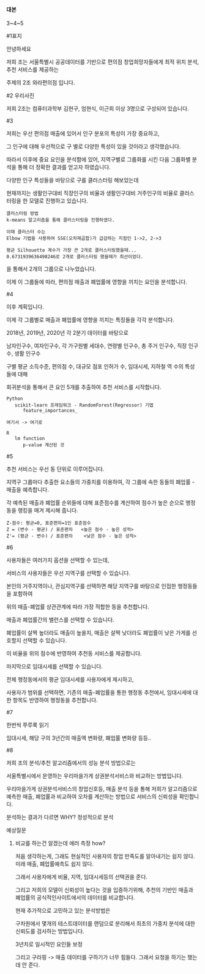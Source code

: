 #### 대본

3~4~5

#1표지

안녕하세요 

저희 조는 서울특별시 공공데이터를 기반으로 편의점 창업희망자들에게 최적 위치 분석, 추천 서비스를 제공하는

주제의 2조 와라편의점 입니다.



#2 우리사진

저희 2조는 컴퓨터과학부 김현구, 엄현식, 이근희 이상 3명으로 구성되어 있습니다.



#3

저희는 우선 편의점 매출에 있어서 인구 분포의 특성이 가장 중요하고, 

그 인구에 대해 우선적으로 구 별로 다양한 특성이 있을 것이라고 생각했습니다.

따라서 이후에 중요 요인을 분석함에 있어, 지역구별로 그룹화를 시킨 다음 그룹화별 분석을 통해 더 정확한 결과를 얻고자 하였습니다.



다양한 인구 특성들을 바탕으로 구를 클러스터링 해보았는데

현재까지는 생활인구대비 직장인구의 비율과 생활인구대비 거주인구의 비율로 클러스터링을 한 모델로 진행하고 있습니다.

````
클러스터링 방법
k-means 알고리즘을 통해 클러스터링을 진행하였다.

이때 클러스터 수는
Elbow 기법을 사용하여 SSE(오차제곱합)가 급감하는 지점인 1->2, 2->3

평균 Silhouette 계수가 가장 큰 2개로 클러스터링했을때...
0.6731939636498246로 2개로 클러스터링 했을때가 최선이었다.
````

을 통해서 2개의 그룹으로 나누었습니다.

이제 이 그룹들에 따라, 편의점 매출과 폐업률에 영향을 끼치는 요인을 분석합니다.



#4

이후 계획입니다.

이제 각 그룹별로 매출과 폐업률에 영향을 끼치는 특징들을 각각 분석합니다.

2018년, 2019년, 2020년 각 2분기 데이터를 바탕으로

남자인구수, 여자인구수, 각 가구원별 세대수, 연령별 인구수, 총 주거 인구수, 직장 인구수,  생활 인구수

구별 평균 소득수준, 편의점 수, 대규모 점포 인허가 수, 임대시세, 지하철 역 수의 특성들에 대해

회귀분석을 통해서 큰 요인 5개를 추출하여 추천 서비스를 시작합니다.

````
Python
   scikit-learn 프레임워크 - RandomForest(Regressor) 기법
      feature_importances_

여기서 -> 여기로 

R
   lm function
      p-value 계산된 것
````



#5

추천 서비스는 우선 동 단위로 이루어집니다.

지역구 그룹마다 추출한 요소들의 가중치를 이용하여, 각 그룹에 속한 동들의 폐업률 - 매출을 예측합니다.

각 예측된 매출과 폐업률 순위들에 대해 표준점수를 계산하여 점수가 높은 순으로 행정동을 랭킹을 매겨 제시해 줍니다.

````
Z-점수: 평균=0, 표준편차=1인 표준점수
Z = (변수 - 평균) / 표준편차   <높은 점수 - 높은 성적>
Z'= (평균 - 변수) / 표준편차    <낮은 점수 - 높은 성적>
````



#6

사용자들은 여러가지 옵션을 선택할 수 있는데,

서비스의 사용자들은 우선 지역구를 선택할 수 있습니다. 

본인의 거주지역이나, 관심지역구를 선택하면 해당 지역구를 바탕으로 인접한 행정동들을 포함하여

위의 매출-폐업률 상관관계에 따라 가장 적합한 동을 추천합니다.



매출과 폐업률간의 밸런스를 선택할 수 있습니다.

폐업률이 살짝 높더라도 매출이 높을지, 매출은 살짝 낮더라도 폐업률이 낮은 가게를 선호할지 선택할 수 있습니다. 

이 비율을 위의 점수에 반영하여 추천동 서비스를 제공합니다.



마지막으로 임대시세를 선택할 수 있습니다.

전체 행정동에서의 평균 임대시세를 사용자에게 제시하고,

사용자가 범위를 선택하면, 기존의 매출-폐업률을 통한 행정동 추천에서, 임대시세에 대한 항목도 반영하여 행정동을 추천합니다.



#7

한번씩 쭈루룩 읽기

임대시세, 해당 구의 3년간의 매출액 변화량, 폐업률 변화량 등등..



#8 

저희 조의 분석/추천 알고리즘에서의 성능 분석 방법으로는

서울특별시에서 운영하는 우리마을가게 상권분석서비스와 비교하는 방법입니다. 

우리마을가게 상권분석서비스의 창업신호등, 매출 분석 등을 통해 저희가 알고리즘으로 예측한 매출, 폐업률과 비교하여 오차를 계산하는 방법으로 서비스의 신뢰성을 확인합니다.



분석하는 결과가 다르면 WHY? 정성적으로 분석



예상질문

1. 비교를 하는건 알겠는데 에러 측정 how?

   처음 생각하는게, 그래도 현실적인 사용자의 창업 만족도를 알아내기는 쉽지 않다. 미래 매출, 폐업률예측도 쉽지 않다.

   그래서 사용자에게 비율, 지역, 임대시세등의 선택권을 준다.

   그리고 저희의 모델이 신뢰성이 높다는 것을 입증하기위해, 추천의 기반인 매출과 폐업률의 공식적인사이트에서의 데이터를 비교합니다.

   

   현재 추가적으로 고민하고 있는 분석방법은

   구차원에서 몇개의 테스트데이터를 랜덤으로 분리해서 최초의 가중치 분석에 대한 신뢰도를 검사하는 방법입니다.

   

   3년치로 일시적인 요인들 보정

   그리고 구라핑 -> 매출 데이터를 구하기가 너무 힘들다. 그래서 요청을 하기는 했는데 안 준다.

